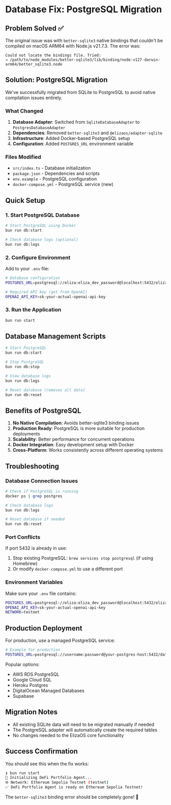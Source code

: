 # Database Fix: PostgreSQL Migration

## Problem Solved ✅

The original issue was with `better-sqlite3` native bindings that couldn't be compiled on macOS ARM64 with Node.js v21.7.3. The error was:

```
Could not locate the bindings file. Tried:
→ /path/to/node_modules/better-sqlite3/lib/binding/node-v127-darwin-arm64/better_sqlite3.node
```

## Solution: PostgreSQL Migration

We've successfully migrated from SQLite to PostgreSQL to avoid native compilation issues entirely.

### What Changed

1. **Database Adapter**: Switched from `SqliteDatabaseAdapter` to `PostgresDatabaseAdapter`
2. **Dependencies**: Removed `better-sqlite3` and `@elizaos/adapter-sqlite`
3. **Infrastructure**: Added Docker-based PostgreSQL setup
4. **Configuration**: Added `POSTGRES_URL` environment variable

### Files Modified

- `src/index.ts` - Database initialization
- `package.json` - Dependencies and scripts
- `env.example` - PostgreSQL configuration
- `docker-compose.yml` - PostgreSQL service (new)

## Quick Setup

### 1. Start PostgreSQL Database

```bash
# Start PostgreSQL using Docker
bun run db:start

# Check database logs (optional)
bun run db:logs
```

### 2. Configure Environment

Add to your `.env` file:

```bash
# Database configuration
POSTGRES_URL=postgresql://eliza:eliza_dev_password@localhost:5432/eliza_agent

# Required API key (get from OpenAI)
OPENAI_API_KEY=sk-your-actual-openai-api-key
```

### 3. Run the Application

```bash
bun run start
```

## Database Management Scripts

```bash
# Start PostgreSQL
bun run db:start

# Stop PostgreSQL
bun run db:stop

# View database logs
bun run db:logs

# Reset database (removes all data)
bun run db:reset
```

## Benefits of PostgreSQL

1. **No Native Compilation**: Avoids better-sqlite3 binding issues
2. **Production Ready**: PostgreSQL is more suitable for production deployments
3. **Scalability**: Better performance for concurrent operations
4. **Docker Integration**: Easy development setup with Docker
5. **Cross-Platform**: Works consistently across different operating systems

## Troubleshooting

### Database Connection Issues

```bash
# Check if PostgreSQL is running
docker ps | grep postgres

# Check database logs
bun run db:logs

# Reset database if needed
bun run db:reset
```

### Port Conflicts

If port 5432 is already in use:

1. Stop existing PostgreSQL: `brew services stop postgresql` (if using Homebrew)
2. Or modify `docker-compose.yml` to use a different port

### Environment Variables

Make sure your `.env` file contains:

```bash
POSTGRES_URL=postgresql://eliza:eliza_dev_password@localhost:5432/eliza_agent
OPENAI_API_KEY=sk-your-actual-openai-api-key
NETWORK=testnet
```

## Production Deployment

For production, use a managed PostgreSQL service:

```bash
# Example for production
POSTGRES_URL=postgresql://username:password@your-postgres-host:5432/database_name
```

Popular options:

- AWS RDS PostgreSQL
- Google Cloud SQL
- Heroku Postgres
- DigitalOcean Managed Databases
- Supabase

## Migration Notes

- All existing SQLite data will need to be migrated manually if needed
- The PostgreSQL adapter will automatically create the required tables
- No changes needed to the ElizaOS core functionality

## Success Confirmation

You should see this when the fix works:

```bash
❯ bun run start
🚀 Initializing DeFi Portfolio Agent...
🌐 Network: Ethereum Sepolia Testnet (testnet)
✅ DeFi Portfolio Agent is ready on Ethereum Sepolia Testnet!
```

The `better-sqlite3` binding error should be completely gone! 🎉
